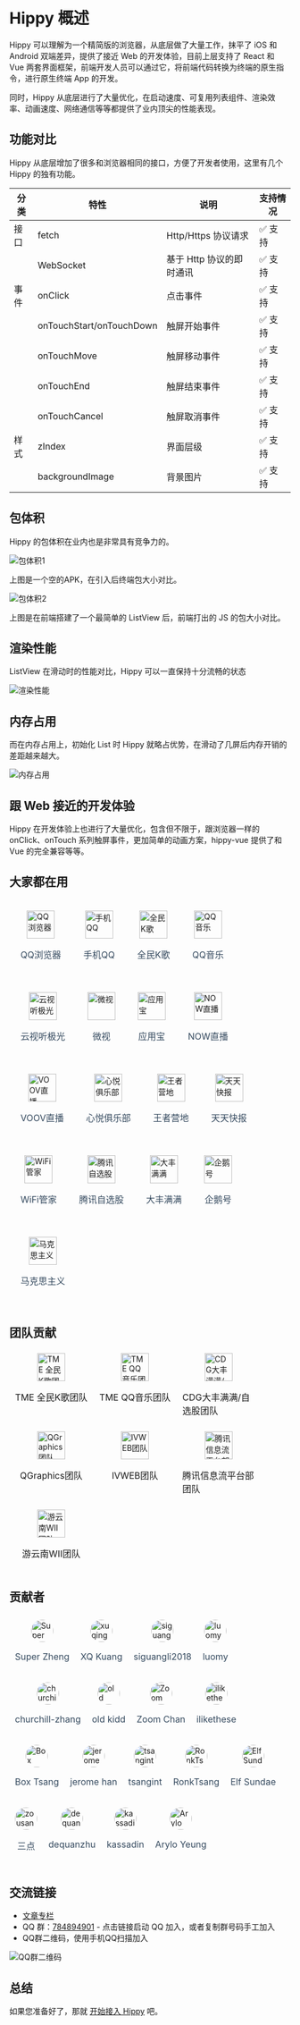 # Hippy 概述

Hippy 可以理解为一个精简版的浏览器，从底层做了大量工作，抹平了 iOS 和 Android 双端差异，提供了接近 Web 的开发体验，目前上层支持了 React 和 Vue 两套界面框架，前端开发人员可以通过它，将前端代码转换为终端的原生指令，进行原生终端 App 的开发。

同时，Hippy 从底层进行了大量优化，在启动速度、可复用列表组件、渲染效率、动画速度、网络通信等等都提供了业内顶尖的性能表现。

## 功能对比

Hippy 从底层增加了很多和浏览器相同的接口，方便了开发者使用，这里有几个 Hippy 的独有功能。

| 分类 | 特性                     | 说明                     | 支持情况 |
| ---- | ------------------------ | ------------------------ | -------- |
| 接口 | fetch                    | Http/Https 协议请求      | ✅ 支持   |
|      | WebSocket                | 基于 Http 协议的即时通讯 | ✅ 支持   |
| 事件 | onClick                  | 点击事件                 | ✅ 支持   |
|      | onTouchStart/onTouchDown | 触屏开始事件             | ✅ 支持   |
|      | onTouchMove              | 触屏移动事件             | ✅ 支持   |
|      | onTouchEnd               | 触屏结束事件             | ✅ 支持   |
|      | onTouchCancel            | 触屏取消事件             | ✅ 支持   |
| 样式 | zIndex                   | 界面层级                 | ✅ 支持   |
|      | backgroundImage          | 背景图片                 | ✅ 支持   |

## 包体积

Hippy 的包体积在业内也是非常具有竞争力的。

![包体积1](//res.imtt.qq.com/hippydoc/img/out/baodaxiao.png)

上图是一个空的APK，在引入后终端包大小对比。

![包体积2](//res.imtt.qq.com/hippydoc/img/out/jsbao.png)

上图是在前端搭建了一个最简单的 ListView 后，前端打出的 JS 的包大小对比。

## 渲染性能

ListView 在滑动时的性能对比，Hippy 可以一直保持十分流畅的状态

![渲染性能](//static.res.qq.com/nav/hippydoc/img/listxingneng.png)

## 内存占用

而在内存占用上，初始化 List 时 Hippy 就略占优势，在滑动了几屏后内存开销的差距越来越大。

![内存占用](//res.imtt.qq.com/hippydoc/img/out/listmeicun.png)

## 跟 Web 接近的开发体验

Hippy 在开发体验上也进行了大量优化，包含但不限于，跟浏览器一样的 onClick、onTouch 系列触屏事件，更加简单的动画方案，hippy-vue 提供了和 Vue 的完全兼容等等。

## 大家都在用

<div style="display:flex;flex-direction:row;flex-wrap:wrap;justify-content:flex-start">
 <span style="display:flex;flex-direction:column;justify-content:flex-start;align-items: center;margin: 20px">
  <img src="//pp.myapp.com/ma_icon/0/icon_11384_1543315194/128" alt="QQ浏览器" width="50"/>
  <p style="font-size:16px"><a target="_blank" style="text-decoration:none;color:#34495e" href="https://mb.qq.com/" title="QQ浏览器">QQ浏览器</a></p>
 </span>
 <span style="display:flex;flex-direction:column;justify-content:flex-start;align-items: center;margin: 20px">
  <img src="//pp.myapp.com/ma_icon/0/icon_6633_1603250105/128" width="50" alt="手机QQ" />
  <p style="font-size:16px"><a target="_blank" style="text-decoration:none;color:#34495e" href="https://im.qq.com/mobileqq/" title="手机QQ">手机QQ</a></p>
 </span>
 <span style="display:flex;flex-direction:column;justify-content:flex-start;align-items: center;margin: 20px">
  <img src="//pp.myapp.com/ma_icon/0/icon_10966186_1533019715/128" alt="全民K歌" width="50" />
  <p style="font-size:16px">
  <a target="_blank" style="text-decoration:none;color:#34495e" href="https://kg.qq.com/html/contest/kg-intro.html" title="全民K歌">全民K歌</a>
  </p>
 </span>
 <span style="display:flex;flex-direction:column;justify-content:flex-start;align-items: center;margin: 20px">
  <img src="//pp.myapp.com/ma_icon/0/icon_6259_1533003792/128" width="50" alt="QQ音乐" />
  <p style="font-size:16px">
  <a target="_blank" style="text-decoration:none;color:#34495e" href="https://y.qq.com/download/download.html" title="QQ音乐">QQ音乐</a>
  </p>
 </span>
 <span style="display:flex;flex-direction:column;justify-content:flex-start;align-items: center;margin: 20px">
  <img src="//res.imtt.qq.com/hippydoc/img/tv.png" width="50" alt="云视听极光" />
  <p style="font-size:16px">
  <a target="_blank" style="text-decoration:none;color:#34495e" href="https://tv.qq.com/" title="云视听极光">云视听极光</a>
  </p>
 </span>
 <span style="display:flex;flex-direction:column;justify-content:flex-start;align-items: center;margin: 20px">
  <img src="//pp.myapp.com/ma_icon/0/icon_10261931_1551433926/128" width="50" alt="微视" />
  <p style="font-size:16px">
  <a target="_blank" style="text-decoration:none;color:#34495e" href="https://weishi.qq.com/" title="微视">微视</a>
  </p>
 </span>
 <span style="display:flex;flex-direction:column;justify-content:flex-start;align-items: center;margin: 20px">
  <img src="//pp.myapp.com/ma_icon/0/icon_5848_1558087382/128" width="50" alt="应用宝" />
  <p style="font-size:16px">
  <a target="_blank" style="text-decoration:none;color:#34495e" href="https://www.myapp.com" title="应用宝">应用宝</a>
  </p>
 </span>
 <span style="display:flex;flex-direction:column;justify-content:flex-start;align-items: center;margin: 20px">
  <img src="//pp.myapp.com/ma_icon/0/icon_42270933_1551941158/128" width="50" alt="NOW直播" />
  <p style="font-size:16px">
  <a target="_blank" style="text-decoration:none;color:#34495e" href="https://now.qq.com/" title="NOW直播">NOW直播</a>
  </p>
 </span>
 <span style="display:flex;flex-direction:column;justify-content:flex-start;align-items: center;margin: 20px">
  <img src="//res.imtt.qq.com/res_mtt/hippydoc/voov.png" width="50" alt="VOOV直播" />
  <p style="font-size:16px">
  <a target="_blank" style="text-decoration:none;color:#34495e" href="https://www.voovlive.com/" title="VOOV直播">VOOV直播</a>
  </p>
 </span>
 <span style="display:flex;flex-direction:column;justify-content:flex-start;align-items: center;margin: 20px">
  <img src="//pp.myapp.com/ma_icon/0/icon_52445834_1548053409/128" width="50" alt="心悦俱乐部" />
  <p style="font-size:16px">
  <a target="_blank" style="text-decoration:none;color:#34495e" href="https://xinyue.qq.com" title="心悦俱乐部">心悦俱乐部</a>
  </p>
 </span>
 <span style="display:flex;flex-direction:column;justify-content:flex-start;align-items: center;margin: 20px">
  <img src="//pp.myapp.com/ma_icon/0/icon_42287337_1556173463/128" width="50" alt="王者营地" />
  <p style="font-size:16px">
  <a target="_blank" style="text-decoration:none;color:#34495e" href="https://sj.qq.com/myapp/detail.htm?apkName=com.tencent.gamehelper.smoba" title="王者营地">王者营地</a>
  </p>
 </span>
 <span style="display:flex;flex-direction:column;justify-content:flex-start;align-items: center;margin: 20px">
  <img src="//pp.myapp.com/ma_icon/0/icon_12082013_1545355964/128" width="50" alt="天天快报" />
  <p style="font-size:16px">
  <a target="_blank" style="text-decoration:none;color:#34495e" href="https://kuaibao.qq.com/download.html" title="天天快报">天天快报</a>
  </p>
 </span>
 <span style="display:flex;flex-direction:column;justify-content:flex-start;align-items: center;margin: 20px">
  <img src="//pp.myapp.com/ma_icon/0/icon_12259403_1545708417/128" width="50" alt="WiFi管家" />
   <p style="font-size:16px">
  <a target="_blank" style="text-decoration:none;color:#34495e" href="https://wifi.qq.com/" title="WiFi管家">WiFi管家</a>
  </p>
 </span>
 <span style="display:flex;flex-direction:column;justify-content:flex-start;align-items: center;margin: 20px">
  <img src="//pp.myapp.com/ma_icon/0/icon_206354_1558415148/128" width="50" alt="腾讯自选股" />
  <p style="font-size:16px">
  <a target="_blank" style="text-decoration:none;color:#34495e" href="https://sj.qq.com/myapp/detail.htm?apkName=com.tencent.portfolio" title="腾讯自选股">腾讯自选股</a>
  </p>
 </span>
 <span style="display:flex;flex-direction:column;justify-content:flex-start;align-items: center;margin: 20px">
  <img src="//pp.myapp.com/ma_icon/0/icon_52754761_1557837008/128" width="50" alt="大丰满满" />
  <p style="font-size:16px">
  <a target="_blank" style="text-decoration:none;color:#34495e" href="https://sj.qq.com/myapp/detail.htm?apkName=com.taifung.broker" title="大丰满满">大丰满满</a>
  </p>
 </span>
 <span style="display:flex;flex-direction:column;justify-content:flex-start;align-items: center;margin: 20px">
  <img src="//pp.myapp.com/ma_icon/0/icon_52797852_1545191305/128" width="50" alt="企鹅号" />
  <p style="font-size:16px">
  <a target="_blank" style="text-decoration:none;color:#34495e" href="https://android.myapp.com/myapp/detail.htm?apkName=com.tencent.omapp" title="企鹅号">企鹅号</a>
  </p>
 </span>
 <span style="display:flex;flex-direction:column;justify-content:flex-start;align-items: center;margin: 20px">
  <img src="//pp.myapp.com/ma_icon/0/icon_52802703_1546489662/128" width="50" alt="马克思主义" />
  <p style="font-size:16px">
  <a target="_blank" style="text-decoration:none;color:#34495e" href="https://sj.qq.com/myapp/detail.htm?apkName=com.rmlt.marxism" title="马克思主义">马克思主义</a>
  </p>
 </span>
 </div>

## 团队贡献

<div style="display:flex;flex-direction:row;flex-wrap:wrap;justify-content:flex-start">
 <span style="display:flex;flex-direction:column;justify-content:flex-start;align-items: center;width:130px;margin:5px 10px 5px 10px">
  <img src="//pp.myapp.com/ma_icon/0/icon_10966186_1533019715/128" width="50" alt="TME 全民K歌团队" />
  <p style="font-size:16px">TME 全民K歌团队</p>
 </span>
 <span style="display:flex;flex-direction:column;justify-content:flex-start;align-items: center;width:130px;margin:5px 10px 5px 10px">
  <img src="//pp.myapp.com/ma_icon/0/icon_6259_1533003792/128" width="50" alt="TME QQ音乐团队" />
  <p style="font-size:16px">TME QQ音乐团队</p>
 </span>
 <span style="display:flex;flex-direction:column;justify-content:flex-start;align-items: center;width:130px;margin:5px 10px 5px 10px">
  <img src="//pp.myapp.com/ma_icon/0/icon_52754761_1555775310/96" width="50" alt="CDG大丰满满/自选股团队" />
  <p style="font-size:16px">CDG大丰满满/自选股团队</p>
 </span>
 <span style="display:flex;flex-direction:column;justify-content:flex-start;align-items: center;width:130px;margin:5px 10px 5px 10px">
  <img src="//res.imtt.qq.com/res_mtt/hippydoc/qg-team.png" width="50" alt="QGraphics团队" />
  <p style="font-size:16px">QGraphics团队</p>
 </span>
 <span style="display:flex;flex-direction:column;justify-content:flex-start;align-items: center;width:130px;margin:5px 10px 5px 10px">
  <img src="//res.imtt.qq.com/res_mtt/hippydoc/IVW_23.png" width="50" alt="IVWEB团队" />
  <p style="font-size:16px">IVWEB团队</p>
 </span>
 <span style="display:flex;flex-direction:column;justify-content:flex-start;align-items: center;width:130px;margin:5px 10px 5px 10px">
  <img src="//res.imtt.qq.com/res_mtt/hippydoc/hippy-logo-small.gif" width="50" alt="腾讯信息流平台部团队" />
  <p style="font-size:16px">腾讯信息流平台部团队</p>
 </span>
 <span style="display:flex;flex-direction:column;justify-content:flex-start;align-items: center;width:130px;margin:5px 10px 5px 10px">
  <img src="//res.imtt.qq.com/hippydoc/img/wii-team.png" width="50" alt="游云南WII团队" />
  <p style="font-size:16px">游云南WII团队</p>
 </span>
 </div>

## 贡献者

<div style="display:flex;flex-direction:row;flex-wrap:wrap;justify-content:flex-start">
 <span style="display:flex;flex-direction:column;justify-content:flex-start;align-items: center;margin: 10px;">
  <img src="//avatars1.githubusercontent.com/u/1575008?s=400&u=fe4f576c0792716f671022158bc16bcafdb591f7&v=4" alt="Super Zheng" width="40" style="border-radius:50%;"/>
  <p style="font-size:16px"><a target="_blank" style="text-decoration:none;color:#34495e" href="https://github.com/medns" title="Super Zheng">Super Zheng</a></p>
 </span>
 <span style="display:flex;flex-direction:column;justify-content:flex-start;align-items: center;margin: 10px;">
  <img src="//avatars2.githubusercontent.com/u/32739?s=60&v=4" alt="xuqingkuang" width="40" style="border-radius:50%;"/>
  <p style="font-size:16px">
  <a target="_blank" style="text-decoration:none;color:#34495e" href="https://github.com/xuqingkuang" title="XQ Kuang">XQ Kuang</a></p>
 </span>
 <span style="display:flex;flex-direction:column;justify-content:flex-start;align-items: center;margin: 10px;">
  <img src="//avatars3.githubusercontent.com/u/41660591?s=60&v=4" alt="siguangli2018" width="40" style="border-radius:50%;"/>
  <p style="font-size:16px"><a target="_blank" style="text-decoration:none;color:#34495e" href="https://github.com/siguangli2018" title="siguangli2018">siguangli2018</a></p>
 </span>
 <span style="display:flex;flex-direction:column;justify-content:flex-start;align-items: center;margin: 10px;">
  <img src="//avatars0.githubusercontent.com/u/4134361?s=60&v=4" alt="luomy" width="40" style="border-radius:50%;"/>
  <p style="font-size:16px"><a target="_blank" style="text-decoration:none;color:#34495e" href="https://github.com/ozonelmy/" title="luomy">luomy</a></p>
 </span>
 <span style="display:flex;flex-direction:column;justify-content:flex-start;align-items: center;margin: 10px;">
  <img src="//avatars3.githubusercontent.com/u/6326472?s=60&v=4" alt="churchill-zhang" width="40" style="border-radius:50%;"/>
  <p style="font-size:16px"><a target="_blank" style="text-decoration:none;color:#34495e" href="https://github.com/churchill-zhang" title="churchill-zhang">churchill-zhang</a></p>
 </span>
 <span style="display:flex;flex-direction:column;justify-content:flex-start;align-items: center;margin: 10px;">
  <img src="//avatars0.githubusercontent.com/u/3583095?s=460&u=39f249007eaee1a2767eba83b5bcc6b313820247&v=4" alt="old kidd" width="40" style="border-radius:50%;"/>
  <p style="font-size:16px"><a target="_blank" style="text-decoration:none;color:#34495e" href="https://github.com/xxs665" title="old kidd">old kidd</a></p>
 </span>
 <span style="display:flex;flex-direction:column;justify-content:flex-start;align-items: center;margin: 10px;">
  <img src="//avatars1.githubusercontent.com/u/12878546?s=460&u=ecc7c69d01b4ba492d30f31a103504333007a27c&v=4" alt="Zoom Chan" width="40" style="border-radius:50%;"/>
  <p style="font-size:16px"><a target="_blank" style="text-decoration:none;color:#34495e" href="https://github.com/zoomchan-cxj" title="Zoom Chan">Zoom Chan</a></p>
 </span>
 <span style="display:flex;flex-direction:column;justify-content:flex-start;align-items: center;margin: 10px;"><img src="//avatars1.githubusercontent.com/u/12274498?s=460&v=4" alt="ilikethese" width="40" style="border-radius:50%;"/>
  <p style="font-size:16px"><a target="_blank" style="text-decoration:none;color:#34495e" href="https://github.com/ilikethese" title="ilikethese">ilikethese</a></p>
  </span>
 <span style="display:flex;flex-direction:column;justify-content:flex-start;align-items: center;margin: 10px;"><img src="//avatars3.githubusercontent.com/u/6027456?s=460&u=11f9f04e7b322b1e7fe5050d6f48210795854b77&v=4" alt="Box Tsang" width="40" style="border-radius:50%;"/>
  <p style="font-size:16px"><a target="_blank" style="text-decoration:none;color:#34495e" href="https://github.com/boxizen" title="Box Tsang">Box Tsang</a></p>
 </span>
 <span style="display:flex;flex-direction:column;justify-content:flex-start;align-items: center;margin: 10px;"><img src="//avatars2.githubusercontent.com/u/19773879?s=460&u=e63253a19e0efe6d30261ab3f70080dc082df8a7&v=4" alt="jerome han" width="40" style="border-radius:50%;"/>
  <p style="font-size:16px"><a target="_blank" style="text-decoration:none;color:#34495e" href="https://github.com/jeromehan" title="jerome han">jerome han</a></p>
 </span>
 <span style="display:flex;flex-direction:column;justify-content:flex-start;align-items: center;margin: 10px;"><img src="//avatars0.githubusercontent.com/u/1677665?s=460&u=cd8e99f28be73cf89e58bf0f520bf6d09f634d03&v=4" alt="tsangint" width="40" style="border-radius:50%;"/><p style="font-size:16px"><a target="_blank" style="text-decoration:none;color:#34495e" href="https://github.com/tsangint" title="tsangint">tsangint</a></p>
 </span>
 <span style="display:flex;flex-direction:column;justify-content:flex-start;align-items: center;margin: 10px;"><img src="//avatars1.githubusercontent.com/u/20040674?s=460&u=019012bab60527f9841eca6086b378d37a04a2ef&v=4" alt="RonkTsang" width="40" style="border-radius:50%;"/><p style="font-size:16px"><a target="_blank" style="text-decoration:none;color:#34495e" href="https://github.com/RonkTsang" title="RonkTsang">RonkTsang</a></p>
 </span>
 <span style="display:flex;flex-direction:column;justify-content:flex-start;align-items: center;margin: 10px;"><img src="//avatars1.githubusercontent.com/u/526008?s=460&v=4" alt="ElfSundae" width="40" style="border-radius:50%;"/><p style="font-size:16px"><a target="_blank" style="text-decoration:none;color:#34495e" href="https://github.com/ElfSundae" title="ElfSundae">Elf Sundae</a></p>
 </span>
 <span style="display:flex;flex-direction:column;justify-content:flex-start;align-items: center;margin: 10px;"><img src="//avatars1.githubusercontent.com/u/6047274?s=460&v=4" alt="zousandian" width="40" style="border-radius:50%;"/><p style="font-size:16px"><a target="_blank" style="text-decoration:none;color:#34495e" href="https://github.com/zousandian" title="zousandian">三点</a></p>
 </span>
 <span style="display:flex;flex-direction:column;justify-content:flex-start;align-items: center;margin: 10px;"><img src="//avatars0.githubusercontent.com/u/5770443?s=460&u=a8bce363477b32f2fd4b3b56807a689ab35422d7&v=4" alt="dequanzhu" width="40" style="border-radius:50%;"/><p style="font-size:16px"><a target="_blank" style="text-decoration:none;color:#34495e" href="https://github.com/dequan1331" title="zousandian">dequanzhu</a></p>
 </span>
 <span style="display:flex;flex-direction:column;justify-content:flex-start;align-items: center;margin: 10px;"><img src="//avatars1.githubusercontent.com/u/1104051?s=460&v=4" alt="kassadin" width="40" style="border-radius:50%;"/><p style="font-size:16px"><a target="_blank" style="text-decoration:none;color:#34495e" href="https://github.com/kassadin" title="kassadin">kassadin</a></p>
 </span>
 <span style="display:flex;flex-direction:column;justify-content:flex-start;align-items: center;margin: 10px;"><img src="//avatars3.githubusercontent.com/u/4516541?s=460&v=4" alt="Arylo Yeung" width="40" style="border-radius:50%;"/><p style="font-size:16px"><a target="_blank" style="text-decoration:none;color:#34495e" href="https://github.com/Arylo" title="Arylo Yeung">Arylo Yeung</a></p>
 </span>
 </div>

## 交流链接

* [文章专栏](https://cloud.tencent.com/developer/column/84006)
* QQ 群：[784894901](//shang.qq.com/wpa/qunwpa?idkey=7bff52aca3aac75a4f1ba96c1844a5e3b62000351890182eb60311542d75fa1a) - 点击链接启动 QQ 加入，或者复制群号码手工加入
* QQ群二维码，使用手机QQ扫描加入

 ![QQ群二维码](https://puui.qpic.cn/vupload/0/1578363513271_py0yktxq7x.png/0)

## 总结

如果您准备好了，那就 [开始接入 Hippy](guide/integration.md) 吧。
